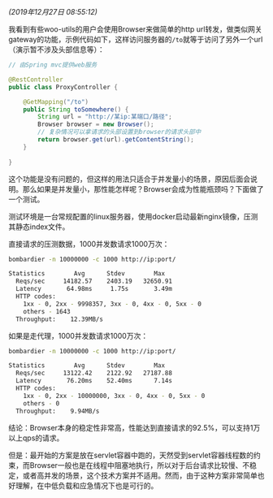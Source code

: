 _(2019年12月27日 08:55:12)_

我看到有些woo-utils的用户会使用Browser来做简单的http url转发，做类似网关gateway的功能，示例代码如下，这样访问服务器的`/to`就等于访问了另外一个url（演示暂不涉及头部信息等）：

```java
// 由Spring mvc提供web服务

@RestController
public class ProxyController {

    @GetMapping("/to")
    public String toSomewhere() {
        String url = "http://某ip:某端口/路径";
        Browser browser = new Browser();
        // 复杂情况可以拿请求的头部设置到browser的请求头部中
        return browser.get(url).getContentString();
    }
    
}
```

这个功能是没有问题的，但这样的用法只适合于并发量小的场景，原因后面会说明。那么如果是并发量小，那性能怎样呢？Browser会成为性能瓶颈吗？下面做了一个测试。

测试环境是一台常规配置的linux服务器，使用docker启动最新nginx镜像，压测其静态index文件。

直接请求的压测数据，1000并发数请求1000万次：
```bash
bombardier -n 10000000 -c 1000 http://ip:port/

Statistics        Avg      Stdev        Max
  Reqs/sec     14182.57    2403.19   32650.91
  Latency       64.98ms     1.75s       3.49m
  HTTP codes:
    1xx - 0, 2xx - 9998357, 3xx - 0, 4xx - 0, 5xx - 0
    others - 1643
  Throughput:    12.39MB/s
```

如果是走代理，1000并发数请求1000万次：
```bash
bombardier -n 10000000 -c 1000 http://ip:port/

Statistics        Avg      Stdev        Max
  Reqs/sec     13122.42    2122.92   27187.88
  Latency       76.20ms    52.40ms      7.14s
  HTTP codes:
    1xx - 0, 2xx - 10000000, 3xx - 0, 4xx - 0, 5xx - 0
    others - 0
  Throughput:    9.94MB/s
```

结论：Browser本身的稳定性非常高，性能达到直接请求的92.5%，可以支持1万以上qps的请求。

但是：最开始的方案是放在servlet容器中跑的，天然受到servlet容器线程数的约束，而Browser一般也是在线程中阻塞地执行，所以对于后台请求比较慢、不稳定，或者高并发的场景，这个技术方案并不适用。然而，由于这种方案非常简单也好理解，在中低负载和应急情况下也是可行的。